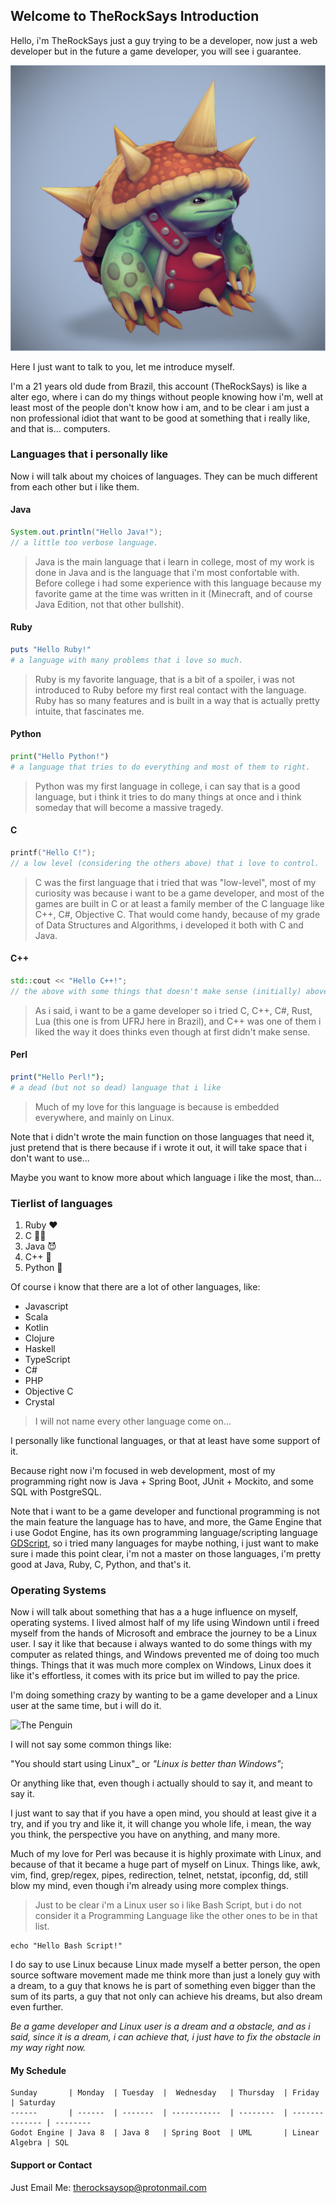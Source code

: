 

## Welcome to TheRockSays Introduction

Hello, i'm TheRockSays just a guy trying to be a developer, now just a web developer but in the future a game developer, you will see i guarantee.

![rammus-lol](/main-image-rammus.jpg)

Here I just want to talk to you, let me introduce myself.  

I'm a 21 years old dude from Brazil, this account (TheRockSays) is like a alter ego, where i can do my things without people knowing how i'm, well at least most of the people don't know how i am, and to be clear i am just a non professional idiot that want to be good at something that i really like, and that is... computers.

### Languages that i personally like

Now i will talk about my choices of languages.
They can be much different from each other but i like them.


#### Java
```java
System.out.println("Hello Java!");
// a little too verbose language.
```
> Java is the main language that i learn in college, most of my work is done in Java and is the language that i'm most confortable with.
> Before college i had some experience with this language because my favorite game at the time was written in it (Minecraft, and of course Java Edition, not that other bullshit).

#### Ruby
```ruby
puts "Hello Ruby!"
# a language with many problems that i love so much.
```
> Ruby is my favorite language, that is a bit of a spoiler, i was not introduced to Ruby before my first real contact with the language.
> Ruby has so many features and is built in a way that is actually pretty intuite, that fascinates me.

#### Python
```python
print("Hello Python!")
# a language that tries to do everything and most of them to right.
```
> Python was my first language in college, i can say that is a good language, but i think it tries to do many things at once and i think someday that will become a massive tragedy.

#### C
```c
printf("Hello C!");
// a low level (considering the others above) that i love to control.
```
> C was the first language that i tried that was "low-level", most of my curiosity was because i want to be a game developer, and most of the games are built in C or at least a family member of the C language like C++, C#, Objective C.
> That would come handy, because of my grade of Data Structures and Algorithms, i developed it both with C and Java.

#### C++
```cpp
std::cout << "Hello C++!";
// the above with some things that doesn't make sense (initially) above it.
```
> As i said, i want to be a game developer so i tried C, C++, C#, Rust, Lua (this one is from UFRJ here in Brazil), and C++ was one of them i liked the way it does thinks even though at first didn't make sense.

#### Perl
```perl
print("Hello Perl!");
# a dead (but not so dead) language that i like
```
> Much of my love for this language is because is embedded everywhere, and mainly on Linux.


Note that i didn't wrote the main function on those languages that need it, just pretend that is there because if i wrote it out, it will take space that i don't want to use...

Maybe you want to know more about which language i like the most, than...
### Tierlist of languages

1. Ruby ♥️
2. C 🧑‍🔧
3. Java :smiling_imp:
4. C++ 💫
5. Python 🤟


Of course i know that there are a lot of other languages, like:
- Javascript
- Scala
- Kotlin
- Clojure
- Haskell
- TypeScript
- C#
- PHP
- Objective C
- Crystal 

> I will not name every other language come on...

I personally like functional languages, or that at least have some support of it.

Because right now i'm focused in web development, most of my programming right now is Java + Spring Boot, JUnit + Mockito, and some SQL with PostgreSQL.

Note that i want to be a game developer and functional programming is not the main feature the language has to have, and more, the Game Engine that i use Godot Engine, has its own programming language/scripting language [GDScript](https://docs.godotengine.org/en/stable/getting_started/scripting/gdscript/gdscript_basics.html), so i tried many languages for maybe nothing, i just want to make sure i made this point clear, i'm not a master on those languages, i'm pretty good at Java, Ruby, C, Python, and that's it. 

### Operating Systems

Now i will talk about something that has a a huge influence on myself, operating systems.
I lived almost half of my life using Windown until i freed myself from the hands of Microsoft and embrace the journey to be a Linux user.
I say it like that because i always wanted to do some things with my computer as related things, and Windows prevented me of doing too much things.
Things that it was much more complex on Windows, Linux does it like it's effortless, it comes with its price but im willed to pay the price.

I'm doing something crazy by wanting to be a game developer and a Linux user at the same time, but i will do it.

![The Penguin](https://upload.wikimedia.org/wikipedia/commons/3/35/Tux.svg)

I will not say some common things like: 

"You should start using Linux"_ or _"Linux is better than Windows"_;

Or anything like that, even though i actually should to say it, and meant to say it.

I just want to say that if you have a open mind, you should at least give it a try, and if you try and like it, it will change you whole life, i mean, the way you think, the perspective you have on anything, and many more.

Much of my love for Perl was because it is highly proximate with Linux, and because of that it became a huge part of myself on Linux.
Things like, awk, vim, find, grep/regex, pipes, redirection, telnet, netstat, ipconfig, dd, still blow my mind, even though i'm already using more complex things.

> Just to be clear i'm a Linux user so i like Bash Script, but i do not consider it a Programming Language like the other ones to be in that list.
```console
echo "Hello Bash Script!"
```

I do say to use Linux because Linux made myself a better person, the open source software movement made me think more than just a lonely guy with a dream, to a guy that knows he is part of something even bigger than the sum of its parts, a guy that not only can achieve his dreams, but also dream even further.

_*Be a game developer and Linux user is a dream and a obstacle, and as i said, since it is a dream, i can achieve that, i just have to fix the obstacle in my way right now.*_

#### My Schedule

    Sunday       | Monday  | Tuesday  |  Wednesday   | Thursday  | Friday         | Saturday 
    ------       | ------  | -------  | -----------  | --------  | -------------- | -------- 
    Godot Engine | Java 8  | Java 8   | Spring Boot  | UML       | Linear Algebra | SQL 


#### Support or Contact

Just Email Me: [therocksaysop@protonmail.com](mailto:therocksaysop@protonmail.com)
